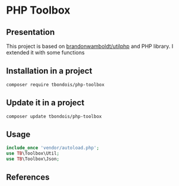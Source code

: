 PHP Toolbox
=======================

Presentation
---------------

This project is based on [brandonwamboldt/utilphp][1] and PHP library. I extended it with some functions 

Installation in a project
---------------

```
composer require tbondois/php-toolbox
```

Update it  in a project
---------------

```
composer update tbondois/php-toolbox
```

Usage
---------------

```php
include_once 'vendor/autoload.php';
use TB\Toolbox\Util;
use TB\Toolbox\Json;

```



References
---------------

[1]: http://brandonwamboldt.github.io/utilphp/
